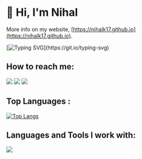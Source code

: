 # 👋 Hi, I'm Nihal 

More info on my website, [https://nihalk17.github.io](https://nihalk17.github.io). 


[![Typing SVG](https://readme-typing-svg.herokuapp.com?vCenter=true&width=500&lines=Software+Engineer+II+at+Trimble+Inc.)](https://git.io/typing-svg)



## How to reach me: 
<a href="mailto:nihalk17.iitkgp@gmail.com">
<img src="https://img.shields.io/badge/nihalk17.iitkgp%40gmail.com-7B83EB?&style=for-the-badge&logo=Microsoft-outlook&logoColor=white" ></a>
<a href="https://www.instagram.com/_nihalk17_/">   <img src="https://img.shields.io/badge/@_nihalk17_-%23E4405F?&style=for-the-badge&logo=instagram&logoColor=white"></a>
<a href="https://www.linkedin.com/in/nihalk17/"><img src="https://img.shields.io/badge/nihalk17-%230077B5?&style=for-the-badge&logo=linkedin&logoColor=white" ></a>

## Top Languages :
[![Top Langs](https://github-readme-stats.vercel.app/api/top-langs/?username=nihalk17&layout=compact&theme=dark)](https://github.com/anuraghazra/github-readme-stats)

## Languages and Tools I work with:

<p align="left">
  <a href="https://skillicons.dev">
    <img src="https://skillicons.dev/icons?i=python,c,cpp,lua,matlab,arduino,mysql,latex,autocad,tensorflow,pytorch,git,fastapi,opencv,azure, bash&perline=15"/>
  </a>
</p>
<br> 
